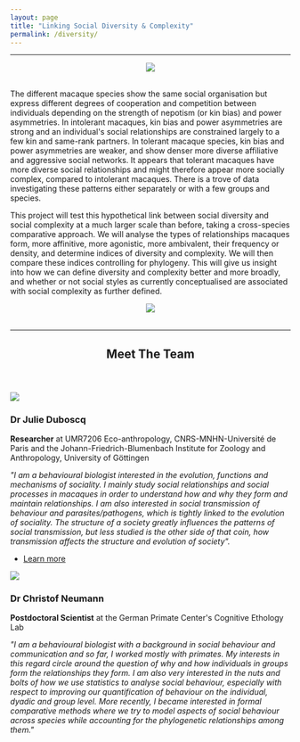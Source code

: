 ```yaml
---
layout: page
title: "Linking Social Diversity & Complexity"
permalink: /diversity/
---
```

***

<div style="text-align:center"><img class="image" src="/assets/images/bonnet and tibetan.png"/></div><br/>

The different macaque species show the same social organisation but express different degrees of cooperation and competition between individuals depending on the strength of nepotism (or kin bias) and power asymmetries. In intolerant macaques, kin bias and power asymmetries are strong and an individual's social relationships are constrained largely to a few kin and same-rank partners. In tolerant macaque species, kin bias and power asymmetries are weaker, and show denser more diverse affiliative and aggressive social networks. It appears that tolerant macaques have more diverse social relationships and might therefore appear more socially complex, compared to intolerant macaques. There is a trove of data investigating these patterns either separately or with a few groups and species. 

This project will test this hypothetical link between social diversity and social complexity at a much larger scale than before, taking a cross-species comparative approach. We will analyse the types of relationships macaques form, more affinitive, more agonistic, more ambivalent, their frequency or density, and determine indices of diversity and complexity. We will then compare these indices controlling for phylogeny. This will give us insight into how we can define diversity and complexity better and more broadly, and whether or not social styles as currently conceptualised are associated with social complexity as further defined. 
<div style="text-align:center"><img class="image" src="/assets/images/Japanese macaques.jpeg"/></div><br/>

***

<header class="major">
	<h2>Meet The Team</h2>
</header>

<div class="team">
	<span class="image left"><img src="/assets/images/pic Julie.png"/></span>
	<h3>Dr Julie Duboscq</h3>
	<p><strong>Researcher</strong> at UMR7206 Eco-anthropology, CNRS-MNHN-Université de Paris and the Johann-Friedrich-Blumenbach Institute for Zoology and Anthropology, University of Göttingen</p>
	<p><em>"I am a behavioural biologist interested in the evolution, functions and mechanisms of sociality. I mainly study social relationships and social processes in macaques in order to understand how and why they form and maintain relationships. I am also interested in social transmission of behaviour and parasites/pathogens, which is tightly linked to the evolution of sociality. The structure of a society greatly influences the patterns of social transmission, but less studied is the other side of that coin, how transmission affects the structure and evolution of society".</em></p>
	<ul class="actions">
		<li><a href="https://www.ecoanthropologie.fr/fr/annuaire/duboscq-julie-6801" class="button">Learn more</a></li>
	</ul>
</div>

<div class="team">
	<span class="image left"><img src="/assets/images/christof.jpg"/></span>
	<h3>Dr Christof Neumann</h3>
	<p><strong>Postdoctoral Scientist</strong> at the German Primate Center's Cognitive Ethology Lab</p>
	<p><em>"I am a behavioural biologist with a background in social behaviour and communication and so far, I worked mostly with primates. My interests in this regard circle around the question of why and how individuals in groups form the relationships they form. I am also very interested in the nuts and bolts of how we use statistics to analyse social behaviour, especially with respect to improving our quantification of behaviour on the individual, dyadic and group level. More recently, I became interested in formal comparative methods where we try to model aspects of social behaviour across species while accounting for the phylogenetic relationships among them."</em></p>
</div>


		
		





